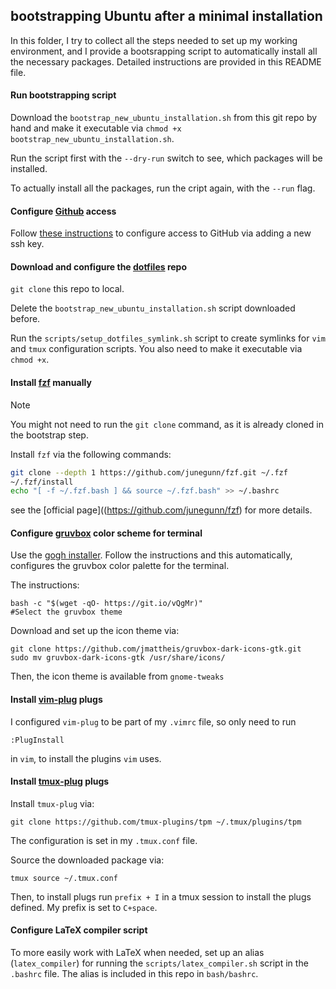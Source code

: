 ## bootstrapping Ubuntu after a minimal installation

In this folder, I try to collect all the steps needed to set up my working environment, and I provide a bootsrapping script to automatically install all the necessary packages. Detailed instructions are provided in this README file.

#### Run bootstrapping script

Download the `bootstrap_new_ubuntu_installation.sh` from this git repo by hand and make it executable via `chmod +x bootstrap_new_ubuntu_installation.sh`.

Run the script first with the `--dry-run` switch to see, which packages will be installed.

To actually install all the packages, run the cript again, with the `--run` flag.

#### Configure [Github](https://github.com/) access

Follow [these instructions](https://docs.github.com/en/authentication/connecting-to-github-with-ssh/generating-a-new-ssh-key-and-adding-it-to-the-ssh-agent) to configure access to GitHub via adding a new ssh key.

#### Download and configure the [dotfiles](https://github.com/rstofi/dotfiles) repo

`git clone` this repo to local.

Delete the `bootstrap_new_ubuntu_installation.sh` script downloaded before.

Run the `scripts/setup_dotfiles_symlink.sh` script to create symlinks for `vim` and `tmux` configuration scripts. You also need to make it executable via `chmod +x`.

#### Install [fzf](https://github.com/junegunn/fzf) manually

>[!NOTE]
> You might not need to run the `git clone` command, as it is already cloned in the bootstrap step.

Install `fzf` via the following commands:

```bash
git clone --depth 1 https://github.com/junegunn/fzf.git ~/.fzf
~/.fzf/install
echo "[ -f ~/.fzf.bash ] && source ~/.fzf.bash" >> ~/.bashrc
```

see the [official page]((https://github.com/junegunn/fzf) for more details.

#### Configure [gruvbox](https://github.com/morhetz/gruvbox) color scheme for terminal

Use the [gogh installer](https://github.com/Gogh-Co/Gogh). Follow the instructions and this automatically, configures the gruvbox color palette for the terminal.

The instructions:

```
bash -c "$(wget -qO- https://git.io/vQgMr)"
#Select the gruvbox theme
```

Download and set up the icon theme via:

```
git clone https://github.com/jmattheis/gruvbox-dark-icons-gtk.git
sudo mv gruvbox-dark-icons-gtk /usr/share/icons/
```

Then, the icon theme is available from `gnome-tweaks`

#### Install [vim-plug](https://github.com/junegunn/vim-plug) plugs

I configured `vim-plug` to be part of my `.vimrc` file, so only need to run

```
:PlugInstall
```

in `vim`, to install the plugins `vim` uses.

#### Install [tmux-plug](https://github.com/tmux-plugins/tpm) plugs

Install `tmux-plug` via:

```
git clone https://github.com/tmux-plugins/tpm ~/.tmux/plugins/tpm
```

The configuration is set in my `.tmux.conf` file.

Source the downloaded package via:

```
tmux source ~/.tmux.conf
```

Then, to install plugs run `prefix + I` in a tmux session to install the plugs defined. My prefix is set to `C+space`.


#### Configure LaTeX compiler script

To more easily work with LaTeX when needed, set up an alias (`latex_compiler`) for running the `scripts/latex_compiler.sh` script in the `.bashrc` file. The alias is included in this repo in `bash/bashrc`.
